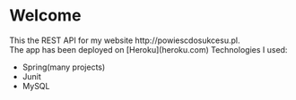 <h1>Welcome</h1>
This the REST API for my website http://powiescdosukcesu.pl.<br/>
The app has been deployed on [Heroku](heroku.com)
Technologies I used:<br/>
<ul>
  <li>Spring(many projects)</li>
  <li>Junit</li>
  <li>MySQL</li>
 </ul>
